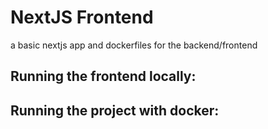 # NextJS Frontend

a basic nextjs app and dockerfiles for the backend/frontend

## Running the frontend locally:

## Running the project with docker:
